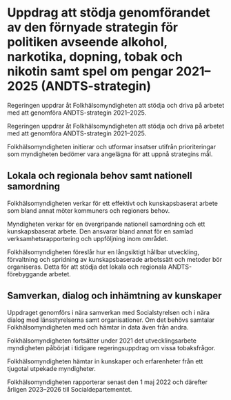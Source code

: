 # Uppdrag att stödja genomförandet av den förnyade strategin för politiken avseende alkohol, narkotika, dopning, tobak och nikotin samt spel om pengar 2021–2025 (ANDTS-strategin)

Regeringen uppdrar åt Folkhälsomyndigheten att stödja och driva på arbetet med att genomföra ANDTS-strategin 2021–2025.

Regeringen uppdrar åt Folkhälsomyndigheten att stödja och driva på arbetet med att genomföra ANDTS-strategin 2021–2025.

Folkhälsomyndigheten initierar och utformar insatser utifrån prioriteringar som myndigheten bedömer vara angelägna för att uppnå strategins mål.

## Lokala och regionala behov samt nationell samordning

Folkhälsomyndigheten verkar för ett effektivt och kunskapsbaserat arbete som bland annat möter kommuners och regioners behov.

Myndigheten verkar för en övergripande nationell samordning och ett kunskapsbaserat arbete. Den ansvarar bland annat för en samlad verksamhetsrapportering och uppföljning inom området.

Folkhälsomyndigheten föreslår hur en långsiktigt hållbar utveckling, förvaltning och spridning av kunskapsbaserade arbetssätt och metoder bör organiseras. Detta för att stödja det lokala och regionala ANDTS-förebyggande arbetet.

## Samverkan, dialog och inhämtning av kunskaper

Uppdraget genomförs i nära samverkan med Socialstyrelsen och i nära dialog med länsstyrelserna samt organisationer. Om det behövs samtalar Folkhälsomyndigheten med och hämtar in data även från andra.

Folkhälsomyndigheten fortsätter under 2021 det utvecklingsarbete myndigheten påbörjat i tidigare regeringsuppdrag om vissa tobaksfrågor.

Folkhälsomyndigheten hämtar in kunskaper och erfarenheter från ett tjugotal utpekade myndigheter.

Folkhälsomyndigheten rapporterar senast den 1 maj 2022 och därefter årligen 2023–2026 till Socialdepartementet.
